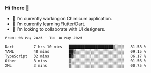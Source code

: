 ### Hi there 👋

<!--
**devcat37/devcat37** is a ✨ _special_ ✨ repository because its `README.md` (this file) appears on your GitHub profile.-->


- 🔭 I’m currently working on Chimicum application.
- 🌱 I’m currently learning Flutter/Dart.
- 👯 I’m looking to collaborate with UI designers.
<!-- - 🤔 I’m looking for help with ... -->

<!--START_SECTION:waka-->

```txt
From: 03 May 2025 - To: 10 May 2025

Dart         7 hrs 10 mins   ████████████████████▒░░░░   81.58 %
YAML         48 mins         ██▒░░░░░░░░░░░░░░░░░░░░░░   09.15 %
TypeScript   32 mins         █▓░░░░░░░░░░░░░░░░░░░░░░░   06.17 %
Other        8 mins          ▒░░░░░░░░░░░░░░░░░░░░░░░░   01.56 %
XML          3 mins          ▒░░░░░░░░░░░░░░░░░░░░░░░░   00.75 %
```

<!--END_SECTION:waka-->
